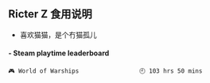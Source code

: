 ## Ricter Z 食用说明
- 喜欢猫猫，是个冇猫孤儿

<!-- steam-box start -->
#### - Steam playtime leaderboard
```text
🎮 World of Warships                 🕘 103 hrs 50 mins
```
<!-- Powered by https://github.com/YouEclipse/steam-box . -->
<!-- steam-box end -->
